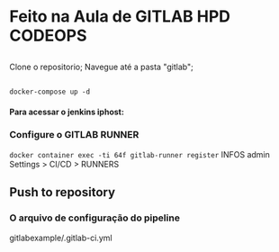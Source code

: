 # Feito na Aula de GITLAB HPD CODEOPS

## 

Clone o repositorio; Navegue até a pasta "gitlab"; 

## 

``` docker-compose up -d ```

#### Para acessar o jenkins iphost:

### Configure o GITLAB RUNNER 
```docker container exec -ti 64f gitlab-runner register```
INFOS 
admin Settings > CI/CD > RUNNERS

## Push to repository

### O arquivo de configuração do pipeline

gitlabexample/.gitlab-ci.yml
